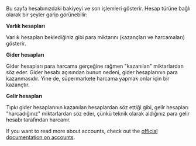 Bu sayfa hesabınızdaki bakiyeyi ve son işlemleri gösterir. Hesap türüne bağlı olarak bir şeyler garip görünebilir:

**Varlık hesapları**

Varlık hesapları beklediğiniz gibi para miktarını (kazançları ve harcamaları) gösterir.

**Gider hesapları**

Gider hesapları para harcama gerçeğine rağmen "kazanılan" miktarlardan söz eder. Gider hesabı açısından bunun nedeni, gider hesaplarının para kazanmasıdır. Yine de, süpermarkete harcama yapmak onlar için bir kazançtır.

**Gelir hesapları**

Tıpkı gider hesaplarının kazanılan hesaplardan söz ettiği gibi, gelir hesapları "harcadığınız" miktarlardan söz eder, çünkü teknik olarak aldığınız para gelir hesabı tarafından harcanır.

If you want to read more about accounts, check out the [official documentation on accounts](https://firefly-iii.readthedocs.io/en/latest/concepts/accounts.html).